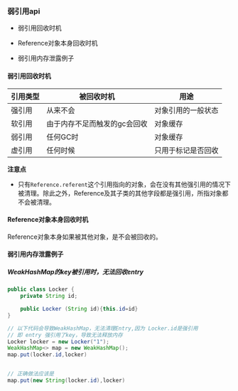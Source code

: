 ### 弱引用api

- 弱引用回收时机

- Reference对象本身回收时机

- 弱引用内存泄露例子



#### 弱引用回收时机

| 引用类型 | 被回收时机           | 用途        |
| ---- | --------------- | --------- |
| 强引用  | 从来不会            | 对象引用的一般状态 |
| 软引用  | 由于内存不足而触发的gc会回收 | 对象缓存      |
| 弱引用  | 任何GC时           | 对象缓存      |
| 虚引用  | 任何时候            | 只用于标记是否回收 |

**注意点**

- 只有`Reference.referent`这个引用指向的对象，会在没有其他强引用的情况下被清理。除此之外，Reference及其子类的其他字段都是强引用，所指对象都不会被清理。



#### Reference对象本身回收时机

Reference对象本身如果被其他对象，是不会被回收的。



#### 弱引用内存泄露例子

##### WeakHashMap的key被引用时，无法回收entry

```java
public class Locker {
    private String id;

    public Locker (String id){this.id=id}
}

// 以下代码会导致WeakHashMap，无法清理Entry,因为 Locker.id是强引用
// 即 entry 强引用了key，导致无法释放内存
Locker locker = new Locker("1");
WeakHashMap<> map = new WeakHashMap();
map.put(locker.id,locker)


// 正确做法应该是
map.put(new String(locker.id),locker)
```


